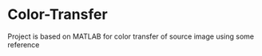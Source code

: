 # Color-Transfer
Project is based on MATLAB for color transfer of source image using some reference
